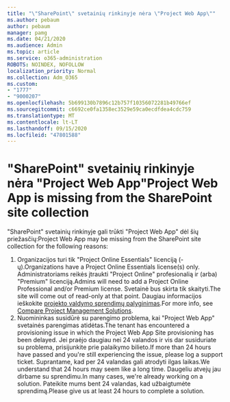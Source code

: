 ```yaml
---
title: "\"SharePoint\" svetainių rinkinyje nėra \"Project Web App\""
ms.author: pebaum
author: pebaum
manager: pamg
ms.date: 04/21/2020
ms.audience: Admin
ms.topic: article
ms.service: o365-administration
ROBOTS: NOINDEX, NOFOLLOW
localization_priority: Normal
ms.collection: Adm_O365
ms.custom:
- "1777"
- "9000207"
ms.openlocfilehash: 5b699130b7896c12b757f10356072281b49766ef
ms.sourcegitcommit: c6692ce0fa1358ec3529e59ca0ecdfdea4cdc759
ms.translationtype: MT
ms.contentlocale: lt-LT
ms.lasthandoff: 09/15/2020
ms.locfileid: "47801588"
---
```

# <a name="project-web-app-is-missing-from-the-sharepoint-site-collection"></a><span data-ttu-id="56092-102">"SharePoint" svetainių rinkinyje nėra "Project Web App"</span><span class="sxs-lookup"><span data-stu-id="56092-102">Project Web App is missing from the SharePoint site collection</span></span>

<span data-ttu-id="56092-103">"SharePoint" svetainių rinkinyje gali trūkti "Project Web App" dėl šių priežasčių:</span><span class="sxs-lookup"><span data-stu-id="56092-103">Project Web App may be missing from the SharePoint site collection for the following reasons:</span></span>

1. <span data-ttu-id="56092-104">Organizacijos turi tik "Project Online Essentials" licenciją (-ų).</span><span class="sxs-lookup"><span data-stu-id="56092-104">Organizations have a Project Online Essentials license(s) only.</span></span> <span data-ttu-id="56092-105">Administratoriams reikės įtraukti "Project Online" profesionalią ir (arba) "Premium" licenciją.</span><span class="sxs-lookup"><span data-stu-id="56092-105">Admins will need to add a Project Online Professional and/or Premium license.</span></span> <span data-ttu-id="56092-106">Svetainė bus skirta tik skaityti.</span><span class="sxs-lookup"><span data-stu-id="56092-106">The site will come out of read-only at that point.</span></span> <span data-ttu-id="56092-107">Daugiau informacijos ieškokite [projekto valdymo sprendimų palyginimas](https://products.office.com/project/compare-microsoft-project-management-software?tab=1).</span><span class="sxs-lookup"><span data-stu-id="56092-107">For more info, see [Compare Project Management Solutions](https://products.office.com/project/compare-microsoft-project-management-software?tab=1).</span></span>
2. <span data-ttu-id="56092-108">Nuomininkas susidūrė su parengimo problema, kai "Project Web App" svetainės parengimas atidėtas.</span><span class="sxs-lookup"><span data-stu-id="56092-108">The tenant has encountered a provisioning issue in which the Project Web App Site provisioning has been delayed.</span></span> <span data-ttu-id="56092-109">Jei praėjo daugiau nei 24 valandos ir vis dar susiduriate su problema, prisijunkite prie palaikymo bilieto.</span><span class="sxs-lookup"><span data-stu-id="56092-109">If more than 24 hours have passed and you're still experiencing the issue, please log a support ticket.</span></span> <span data-ttu-id="56092-110">Suprantame, kad per 24 valandas gali atrodyti ilgas laikas.</span><span class="sxs-lookup"><span data-stu-id="56092-110">We understand that 24 hours may seem like a long time.</span></span> <span data-ttu-id="56092-111">Daugeliu atvejų jau dirbame su sprendimu.</span><span class="sxs-lookup"><span data-stu-id="56092-111">In many cases, we're already working on a solution.</span></span> <span data-ttu-id="56092-112">Pateikite mums bent 24 valandas, kad užbaigtumėte sprendimą.</span><span class="sxs-lookup"><span data-stu-id="56092-112">Please give us at least 24 hours to complete a solution.</span></span>
